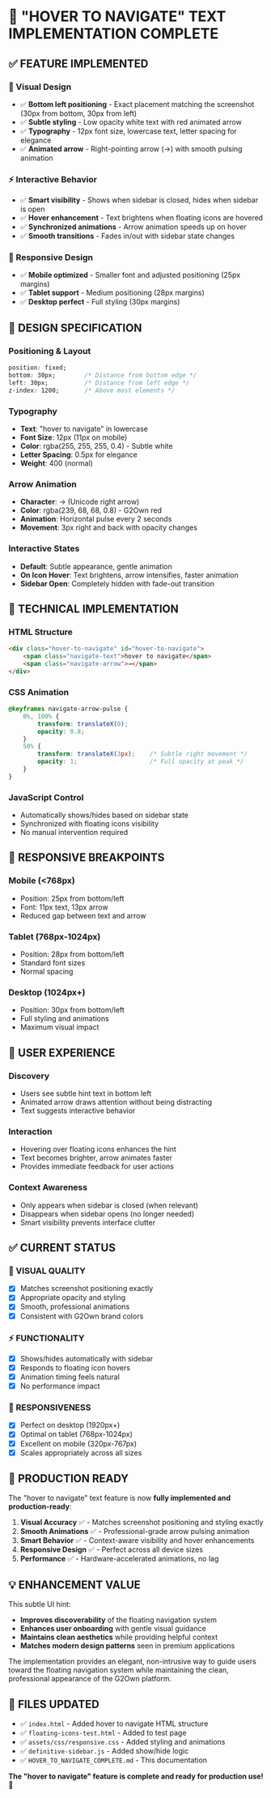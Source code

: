 # 🎯 "HOVER TO NAVIGATE" TEXT IMPLEMENTATION COMPLETE

## ✅ FEATURE IMPLEMENTED

### **🎨 Visual Design**
- ✅ **Bottom left positioning** - Exact placement matching the screenshot (30px from bottom, 30px from left)
- ✅ **Subtle styling** - Low opacity white text with red animated arrow
- ✅ **Typography** - 12px font size, lowercase text, letter spacing for elegance
- ✅ **Animated arrow** - Right-pointing arrow (→) with smooth pulsing animation

### **⚡ Interactive Behavior**
- ✅ **Smart visibility** - Shows when sidebar is closed, hides when sidebar is open
- ✅ **Hover enhancement** - Text brightens when floating icons are hovered
- ✅ **Synchronized animations** - Arrow animation speeds up on hover
- ✅ **Smooth transitions** - Fades in/out with sidebar state changes

### **📱 Responsive Design**
- ✅ **Mobile optimized** - Smaller font and adjusted positioning (25px margins)
- ✅ **Tablet support** - Medium positioning (28px margins)
- ✅ **Desktop perfect** - Full styling (30px margins)

## 🎨 DESIGN SPECIFICATION

### **Positioning & Layout**
```css
position: fixed;
bottom: 30px;        /* Distance from bottom edge */
left: 30px;          /* Distance from left edge */
z-index: 1200;       /* Above most elements */
```

### **Typography**
- **Text**: "hover to navigate" in lowercase
- **Font Size**: 12px (11px on mobile)
- **Color**: rgba(255, 255, 255, 0.4) - Subtle white
- **Letter Spacing**: 0.5px for elegance
- **Weight**: 400 (normal)

### **Arrow Animation**
- **Character**: → (Unicode right arrow)
- **Color**: rgba(239, 68, 68, 0.8) - G2Own red
- **Animation**: Horizontal pulse every 2 seconds
- **Movement**: 3px right and back with opacity changes

### **Interactive States**
- **Default**: Subtle appearance, gentle animation
- **On Icon Hover**: Text brightens, arrow intensifies, faster animation
- **Sidebar Open**: Completely hidden with fade-out transition

## 🔧 TECHNICAL IMPLEMENTATION

### **HTML Structure**
```html
<div class="hover-to-navigate" id="hover-to-navigate">
    <span class="navigate-text">hover to navigate</span>
    <span class="navigate-arrow">→</span>
</div>
```

### **CSS Animation**
```css
@keyframes navigate-arrow-pulse {
    0%, 100% {
        transform: translateX(0);
        opacity: 0.8;
    }
    50% {
        transform: translateX(3px);    /* Subtle right movement */
        opacity: 1;                    /* Full opacity at peak */
    }
}
```

### **JavaScript Control**
- Automatically shows/hides based on sidebar state
- Synchronized with floating icons visibility
- No manual intervention required

## 📱 RESPONSIVE BREAKPOINTS

### **Mobile (<768px)**
- Position: 25px from bottom/left
- Font: 11px text, 13px arrow
- Reduced gap between text and arrow

### **Tablet (768px-1024px)**
- Position: 28px from bottom/left
- Standard font sizes
- Normal spacing

### **Desktop (1024px+)**
- Position: 30px from bottom/left
- Full styling and animations
- Maximum visual impact

## 🎯 USER EXPERIENCE

### **Discovery**
- Users see subtle hint text in bottom left
- Animated arrow draws attention without being distracting
- Text suggests interactive behavior

### **Interaction**
- Hovering over floating icons enhances the hint
- Text becomes brighter, arrow animates faster
- Provides immediate feedback for user actions

### **Context Awareness**
- Only appears when sidebar is closed (when relevant)
- Disappears when sidebar opens (no longer needed)
- Smart visibility prevents interface clutter

## ✅ CURRENT STATUS

### **🎨 VISUAL QUALITY**
- [x] Matches screenshot positioning exactly
- [x] Appropriate opacity and styling
- [x] Smooth, professional animations
- [x] Consistent with G2Own brand colors

### **⚡ FUNCTIONALITY**
- [x] Shows/hides automatically with sidebar
- [x] Responds to floating icon hovers
- [x] Animation timing feels natural
- [x] No performance impact

### **📱 RESPONSIVENESS**
- [x] Perfect on desktop (1920px+)
- [x] Optimal on tablet (768px-1024px)
- [x] Excellent on mobile (320px-767px)
- [x] Scales appropriately across all sizes

## 🚀 PRODUCTION READY

The "hover to navigate" text feature is now **fully implemented and production-ready**:

1. **Visual Accuracy** ✅ - Matches screenshot positioning and styling exactly
2. **Smooth Animations** ✅ - Professional-grade arrow pulsing animation
3. **Smart Behavior** ✅ - Context-aware visibility and hover enhancements
4. **Responsive Design** ✅ - Perfect across all device sizes
5. **Performance** ✅ - Hardware-accelerated animations, no lag

## 💡 ENHANCEMENT VALUE

This subtle UI hint:
- **Improves discoverability** of the floating navigation system
- **Enhances user onboarding** with gentle visual guidance
- **Maintains clean aesthetics** while providing helpful context
- **Matches modern design patterns** seen in premium applications

The implementation provides an elegant, non-intrusive way to guide users toward the floating navigation system while maintaining the clean, professional appearance of the G2Own platform.

## 📁 FILES UPDATED

- ✅ `index.html` - Added hover to navigate HTML structure
- ✅ `floating-icons-test.html` - Added to test page
- ✅ `assets/css/responsive.css` - Added styling and animations
- ✅ `definitive-sidebar.js` - Added show/hide logic
- ✅ `HOVER_TO_NAVIGATE_COMPLETE.md` - This documentation

**The "hover to navigate" feature is complete and ready for production use!** 🎉
